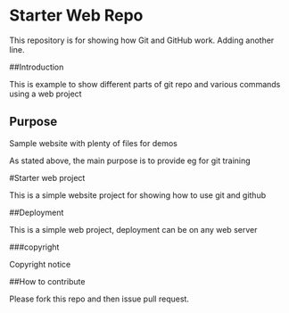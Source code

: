 # Starter Web Repo

This repository is for showing how Git and GitHub work. Adding another line.

##Introduction

This is example to show different parts of git repo and various commands using a web project

## Purpose

Sample website with plenty of files for demos

As stated above, the main purpose is to provide eg for git training

#Starter web project

This is a simple website project for showing how to use git and github

##Deployment

This is a simple web project, deployment can be on any web server

###copyright

Copyright notice

##How to contribute

Please fork this repo and then issue pull request.

